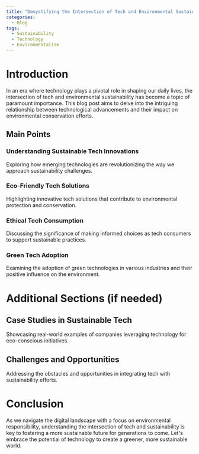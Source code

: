 ```yaml
---
title: "Demystifying the Intersection of Tech and Environmental Sustainability"
categories:
  - Blog
tags:
  - Sustainability
  - Technology
  - Environmentalism
---
```


# Introduction
In an era where technology plays a pivotal role in shaping our daily lives, the intersection of tech and environmental sustainability has become a topic of paramount importance. This blog post aims to delve into the intriguing relationship between technological advancements and their impact on environmental conservation efforts.

## Main Points
### Understanding Sustainable Tech Innovations
Exploring how emerging technologies are revolutionizing the way we approach sustainability challenges.

### Eco-Friendly Tech Solutions
Highlighting innovative tech solutions that contribute to environmental protection and conservation.

### Ethical Tech Consumption
Discussing the significance of making informed choices as tech consumers to support sustainable practices.

### Green Tech Adoption
Examining the adoption of green technologies in various industries and their positive influence on the environment.

# Additional Sections (if needed)
## Case Studies in Sustainable Tech
Showcasing real-world examples of companies leveraging technology for eco-conscious initiatives.

## Challenges and Opportunities
Addressing the obstacles and opportunities in integrating tech with sustainability efforts.

# Conclusion
As we navigate the digital landscape with a focus on environmental responsibility, understanding the intersection of tech and sustainability is key to fostering a more sustainable future for generations to come. Let's embrace the potential of technology to create a greener, more sustainable world.